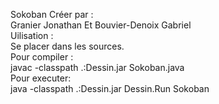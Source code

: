 Sokoban Créer par :  
	Granier Jonathan Et Bouvier-Denoix Gabriel  
Uilisation :  
Se placer dans les sources.  
    Pour compiler :  
        javac -classpath .:Dessin.jar Sokoban.java  
    Pour executer:  
        java -classpath .:Dessin.jar Dessin.Run Sokoban <Terrain>  
